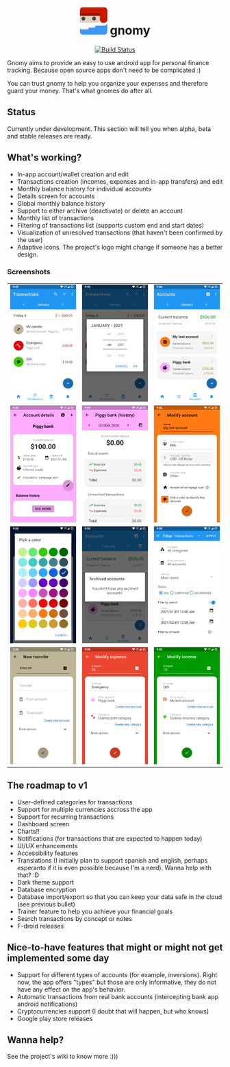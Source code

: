 <h1 align="center">
  <img alt="Gnomy's logo" src="assets/logo.png" width="64" />
  gnomy
</h1>
<div align="center">
    <a href="https://travis-ci.org/AlanSanchezP/gnomy">
        <img alt="Build Status" src="https://travis-ci.org/AlanSanchezP/gnomy.svg?branch=development" />
    </a>
</div>

Gnomy aims to provide an easy to use android app for personal finance tracking. Because open source apps don't need to be complicated :)

You can trust gnomy to help you organize your expenses and therefore guard your money. That's what gnomes do after all.

## Status
Currently under development. This section will tell you when alpha, beta and stable releases are ready.

## What's working?
- In-app account/wallet creation and edit
- Transactions creation (incomes, expenses and in-app transfers) and edit
- Monthly balance history for individual accounts
- Details screen for accounts
- Global monthly balance history
- Support to either archive (deactivate) or delete an account
- Monthly list of transactions
- Filtering of transactions list (supports custom end and start dates)
- Visualization of unresolved transactions (that haven't been confirmed by the user)
- Adaptive icons. The project's logo might change if someone has a better design. 

### Screenshots
<table>
    <tr>
        <td><img alt="Screenshot of transactions list" src="assets/Screenshot_20210108-170811_gnomy.png" width="280" /></td>
        <td><img alt="Screenshot of month toolbar dialog" src="assets/Screenshot_20210108-170818_gnomy.png" width="280" /></td>
        <td><img alt="Screenshot of accounts list" src="assets/Screenshot_20210108-170823_gnomy.png" width="280" /></td>
    </tr>
    <tr>
        <td><img alt="Screenshot of account details" src="assets/Screenshot_20210108-170833_gnomy.png" width="280" /></td>
        <td><img alt="Screenshot of balance history" src="assets/Screenshot_20210108-171155_gnomy.png" width="280" /></td>
        <td><img alt="Screenshot of modify account" src="assets/Screenshot_20210108-170846_gnomy.png" width="280" /></td>
    </tr>
    <tr>
        <td><img alt="Screenshot of color picker dialog" src="assets/Screenshot_20210108-171140_gnomy.png" width="280" /></td>
        <td><img alt="Screenshot of archived accounts dialog" src="assets/Screenshot_20210108-170909_gnomy.png" width="280" /></td>
        <td><img alt="Screenshot of filters dialog" src="assets/Screenshot_20210108-170919_gnomy.png" width="280" /></td>
    </tr>
    <tr>
        <td><img alt="Screenshot of new transfer" src="assets/Screenshot_20210108-170929_gnomy.png" width="280" /></td>
        <td><img alt="Screenshot of modify expense" src="assets/Screenshot_20210108-170934_gnomy.png" width="280" /></td>
        <td><img alt="Screenshot of modify income" src="assets/Screenshot_20210108-170942_gnomy.png" width="280" /></td>
</tr>
</table>

## The roadmap to v1
- User-defined categories for transactions
- Support for multiple currencies accross the app
- Support for recurring transactions
- Dashboard screen
- Charts!!
- Notifications (for transactions that are expected to happen today)
- UI/UX enhancements
- Accessibility features
- Translations (I initially plan to support spanish and english, perhaps esperanto if it is even possible because I'm a nerd). Wanna help with that? :D
- Dark theme support
- Database encryption
- Database import/export so that you can keep your data safe in the cloud (see previous bullet)
- Trainer feature to help you achieve your financial goals
- Search transactions by concept or notes
- F-droid releases

## Nice-to-have features that might or might not get implemented some day
- Support for different types of accounts (for example, inversions). Right now, the app offers "types" but those are only informative, they do not have any effect on the app's behavior.
- Automatic transactions from real bank accounts (intercepting bank app android notifications)
- Cryptocurrencies support (I doubt that will happen, but who knows)
- Google play store releases

## Wanna help?
See the project's wiki to know more :)))
